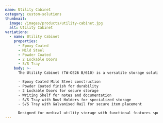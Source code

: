 ```yaml
---
name: Utility Cabinet
category: custom-solutions
thumbnail: 
  image: /images/products/utility-cabinet.jpg
  alt: Utility Cabinet
variations:
  - name: Utility Cabinet
    properties:
      - Epoxy Coated
      - Mild Steel
      - Powder Coated
      - 2 Lockable Doors
      - S/S Tray
    body: >-
      The Utility Cabinet (TW-OE26 B/610) is a versatile storage solution for medical environments featuring:

      - Epoxy Coated Mild Steel construction
      - Powder Coated finish for durability
      - 2 Lockable Doors for secure storage
      - Writing Shelf for notes and documentation
      - S/S Tray with Bowl Holders for specialized storage
      - S/S Tray with Galvanised Rail for secure item placement

      Designed for medical utility storage with functional features specific to healthcare environments.
---
```

